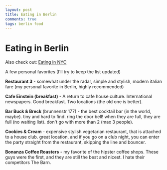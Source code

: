 ```yaml
---
layout: post
title: Eating in Berlin 
comments: true
tags: berlin food
---
```

# Eating in Berlin

Also check out: [Eating in NYC](http://1l2p.net/2015/06/15/Eating-in-NYC.html)

A few personal favorites (I'll try to keep the list updated)

**Restaurant 3** - somewhat under the radar, simple and stylish, modern italian fare (my personal favorite in Berlin, highly recommended)

**Cafe Einstein (breakfast)** - A return to cafe house culture. International newspapers. Good breakfast. Two locations (the old one is better). 

**Bar Buck & Breck** (brunnenstr 177) - the best cocktail bar (in the world, maybe). tiny and hard to find. ring the door bell! when they are full, they are full (no waiting list). don't go with more than 2 (max 3 people). 

**Cookies & Cream** - expensive stylish vegetarian restaurant, that is attached to a house club. great location, and if you go on a club night, you can enter the party straight from the restaurant, skipping the line and bouncer.

**Bonanza Coffee Roasters** - my favorite of the hipster coffee shops. These guys were the first, and they are still the best and nicest. I hate their competitors The Barn. 


